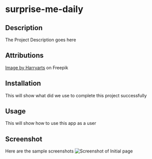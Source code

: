 # surprise-me-daily

## Description

The Project Description goes here
 
## Attributions

 <a href="https://www.freepik.com/free-vector/abstract-colorful-technology-dotted-wave-background_6166234.htm#query=modern&position=46&from_view=search&track=sph">Image by Harryarts</a> on Freepik
 
## Installation

This will show what did we use to complete this project successfully

## Usage

This will show how to use this app as a user

## Screenshot

Here are the sample screenshots
![Screenshot of Initial page](./images/Screenshot.png)
